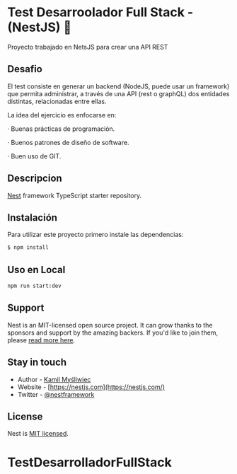 # Test Desarroolador Full Stack - (NestJS) 🚀

Proyecto trabajado en NetsJS para crear una API REST

## Desafio

El test consiste en generar un backend (NodeJS, puede usar un framework) que permita administrar, a través de una API (rest o graphQL) dos entidades distintas, relacionadas entre ellas.

La idea del ejercicio es enfocarse en:

·  Buenas prácticas de programación.

·  Buenos patrones de diseño de software.

·  Buen uso de GIT.

## Descripcion

[Nest](https://github.com/nestjs/nest) framework TypeScript starter repository.

## Instalación

Para utilizar este proyecto primero instale las dependencias:

```bash
$ npm install
```

## Uso en Local

```bash
npm run start:dev
```

## Support

Nest is an MIT-licensed open source project. It can grow thanks to the sponsors and support by the amazing backers. If you'd like to join them, please [read more here](https://docs.nestjs.com/support).

## Stay in touch

- Author - [Kamil Myśliwiec](https://kamilmysliwiec.com)
- Website - [https://nestjs.com](https://nestjs.com/)
- Twitter - [@nestframework](https://twitter.com/nestframework)

## License

Nest is [MIT licensed](LICENSE).
# TestDesarrolladorFullStack

